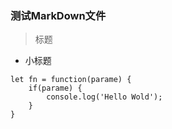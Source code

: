 ### 测试MarkDown文件

> 标题
- 小标题

```
let fn = function(parame) {
    if(parame) {
        console.log('Hello Wold');
    }
}
```